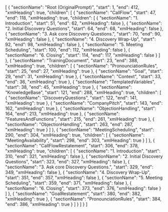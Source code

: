 [
  {
    "sectionName": "Root (OriginalPrompt)",
    "start": 1,
    "end": 412,
    "xmlHeading": true,
    "children": [
      {
        "sectionName": "CallFlow",
        "start": 47,
        "end": 118,
        "xmlHeading": true,
        "children": [
          {
            "sectionName": "1. Introduction",
            "start": 51,
            "end": 62,
            "xmlHeading": false
          },
          {
            "sectionName": "2. Initial Discovery Questions",
            "start": 64,
            "end": 68,
            "xmlHeading": false
          },
          {
            "sectionName": "3. Ask core Discovery Questions.",
            "start": 70,
            "end": 90,
            "xmlHeading": false
          },
          {
            "sectionName": "4. Discovery Wrap-Up",
            "start": 92,
            "end": 98,
            "xmlHeading": false
          },
          {
            "sectionName": "5. Meeting Scheduling",
            "start": 100,
            "end": 112,
            "xmlHeading": false
          },
          {
            "sectionName": "6. Closing",
            "start": 114,
            "end": 117,
            "xmlHeading": false
          }
        ]
      },
      {
        "sectionName": "TrainingDocument",
        "start": 23,
        "end": 388,
        "xmlHeading": true,
        "children": [
          {
            "sectionName": "PronounciationRules",
            "start": 25,
            "end": 27,
            "xmlHeading": true
          },
          {
            "sectionName": "Goal",
            "start": 29,
            "end": 31,
            "xmlHeading": true
          },
          {
            "sectionName": "Context",
            "start": 33,
            "end": 36,
            "xmlHeading": true
          },
          {
            "sectionName": "TemplatedVariables",
            "start": 38,
            "end": 45,
            "xmlHeading": true
          },
          {
            "sectionName": "KnowledgeBase",
            "start": 121,
            "end": 288,
            "xmlHeading": true,
            "children": [
              {
                "sectionName": "DiscoveryQuestions",
                "start": 122,
                "end": 141,
                "xmlHeading": true
              },
              {
                "sectionName": "CompanyPitch",
                "start": 143,
                "end": 162,
                "xmlHeading": true
              },
              {
                "sectionName": "ObjectionHandling",
                "start": 164,
                "end": 213,
                "xmlHeading": true
              },
              {
                "sectionName": "FeaturesAndFunctions",
                "start": 215,
                "end": 261,
                "xmlHeading": true
              },
              {
                "sectionName": "ObjectionHandling",
                "start": 263,
                "end": 287,
                "xmlHeading": true
              }
            ]
          },
          {
            "sectionName": "MeetingScheduling",
            "start": 290,
            "end": 304,
            "xmlHeading": true,
            "children": [
              {
                "sectionName": "MeetingAvailability",
                "start": 298,
                "end": 303,
                "xmlHeading": true
              }
            ]
          },
          {
            "sectionName": "CallFlowRestatement",
            "start": 306,
            "end": 378,
            "xmlHeading": true,
            "children": [
              {
                "sectionName": "1. Introduction",
                "start": 310,
                "end": 321,
                "xmlHeading": false
              },
              {
                "sectionName": "2. Initial Discovery Questions",
                "start": 323,
                "end": 327,
                "xmlHeading": false
              },
              {
                "sectionName": "3. Ask core Discovery Questions.",
                "start": 329,
                "end": 349,
                "xmlHeading": false
              },
              {
                "sectionName": "4. Discovery Wrap-Up",
                "start": 351,
                "end": 357,
                "xmlHeading": false
              },
              {
                "sectionName": "5. Meeting Scheduling",
                "start": 359,
                "end": 371,
                "xmlHeading": false
              },
              {
                "sectionName": "6. Closing",
                "start": 373,
                "end": 376,
                "xmlHeading": false
              }
            ]
          },
          {
            "sectionName": "GoalRestatement",
            "start": 380,
            "end": 382,
            "xmlHeading": true
          },
          {
            "sectionName": "PronounciationRules",
            "start": 384,
            "end": 386,
            "xmlHeading": true
          }
        ]
      }
    ]
  }
]